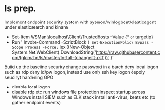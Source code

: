 # ls prep.
Implement endpoint security system with sysmon/winlogbeat/elasticagent under elasticsearch and kinana
 - Set-Item WSMan:\localhost\Client\TrustedHosts –Value {* or targetip}
 - Run ' Invoke-Command -ScriptBlock {`
	Set-ExecutionPolicy Bypass -Scope Process -Force;`
	iex ((New-Object System.Net.WebClient).DownloadString('https://raw.githubusercontent.com/tgkimahn/ls/master/Install-{changeit}.ps1'))`
	}'

Build up the baseline security
 change password in a batch
 deny local logon such as rdp
 deny id/pw logon, instead use only ssh key logon 
 depoly seuciryt hardening GPO
  - disable local logon
  - disable rdp etc
 run windows file protection
 inspect startup across Windows
 install SIEM such as ELK stack
 install anti-virus, beats etc (to gather endpoint events)
